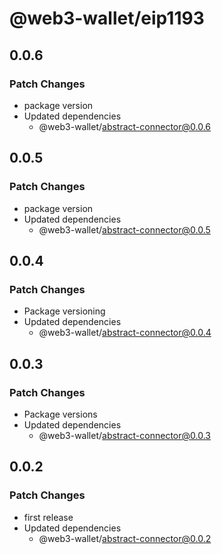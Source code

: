 # @web3-wallet/eip1193

## 0.0.6

### Patch Changes

- package version
- Updated dependencies
  - @web3-wallet/abstract-connector@0.0.6

## 0.0.5

### Patch Changes

- package version
- Updated dependencies
  - @web3-wallet/abstract-connector@0.0.5

## 0.0.4

### Patch Changes

- Package versioning
- Updated dependencies
  - @web3-wallet/abstract-connector@0.0.4

## 0.0.3

### Patch Changes

- Package versions
- Updated dependencies
  - @web3-wallet/abstract-connector@0.0.3

## 0.0.2

### Patch Changes

- first release
- Updated dependencies
  - @web3-wallet/abstract-connector@0.0.2

